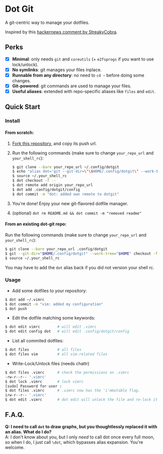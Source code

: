 # Dot Git

A git-centric way to manage your dotfiles.

Inspired by this [hackernews comment by StreakyCobra](https://news.ycombinator.com/item?id=11071754).

## Perks

* [x] **Minimal**: only needs `git` and `coreutils` (+ `e2fsprogs` if you want to use lock/unlock).
* [x] **No symlinks**: git manages your files inplace.
* [x] **Runnable from any directory**: no need to `cd ~` before doing some changes.
* [x] **Git-powered**: git commands are used to manage your files.
* [x] **Useful aliases**: extended with repo-specific aliases like `files` and `edit`.

## Quick Start

### Install

#### From scratch:

1. [Fork this repository](https://github.com/Snaipe/dot-git/fork), and copy its push url.
2. Run the following commands (make sure to change `your_repo_url` and `your_shell_rc`):

    ```bash
    $ git clone --bare your_repo_url ~/.config/dotgit
    $ echo "alias dot='git --git-dir=\"\$HOME/.config/dotgit\" --work-tree=\"\$HOME\" '" >> ~/.your_shell_rc
    $ source ~/.your_shell_rc
    $ dot checkout -f --
    $ dot remote add origin your_repo_url
    $ dot add .config/dotgit/config
    $ dot commit -m "dot: added own remote to dotgit"
    ```

3. You're done! Enjoy your new git-flavored dotfile manager.
4. (optional) `dot rm README.md && dot commit -m "removed readme"`

#### From an existing dot-git repo:

Run the following commands (make sure to change `your_repo_url` and `your_shell_rc`):
```bash
$ git clone --bare your_repo_url .config/dotgit
$ git --git-dir="$HOME/.config/dotgit" --work-tree="$HOME" checkout -f --
$ source ~/.your_shell_rc
```

You may have to add the `dot` alias back if you did not version your shell rc.

### Usage

* Add some dotfiles to your repository:

```bash
$ dot add ~/.vimrc
$ dot commit -m "vim: added my configuration"
$ dot push
```

* Edit the dotfile matching some keywords:

```bash
$ dot edit vimrc        # will edit .vimrc
$ dot edit config dot   # will edit .config/dotgit/config
```

* List all commited dotfiles:

```bash
$ dot files             # all files
$ dot files vim         # all vim-related files
```

* Write-Lock/Unlock files (needs chattr)

```bash
$ dot files .vimrc      # check the permissions on .vimrc
-rw-r--r-- '.vimrc'
$ dot lock .vimrc       # lock vimrc
[sudo] Password for user :
$ dot files .vimrc      # .vimrc now has the 'i'mmutable flag.
irw-r--r-- '.vimrc'
$ dot edit .vimrc       # dot edit will unlock the file and re-lock it after editing
```

## F.A.Q.

**Q: I need to call `dot` to draw graphs, but you thoughtlessly
   replaced it with an alias. What do I do?**  
A: I don't know about you, but I only *need* to call dot once every full moon, so
   when I do, I just call `\dot`, which bypasses alias expansion. You're welcome.  
